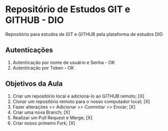 # Repositório de Estudos GIT e GITHUB - DIO
Repositório para estudos de GIT e GITHUB pela plataforma de estudos DIO

## Autenticações
  1. Autenticação por nome de usuário e Senha - OK
  2. Autenticação por Token - OK

## Objetivos da Aula
  1. Criar um repositório local e adicioná-lo ao GITHUB remoto; [X]
  2. Clonar um repositório remoto para o nosso computador local; [X]
  3. Fazer alterações >> Adicionar >> Commitar >> Enviar; [X]
  4. Criar uma nova Branch; [X]
  5. Realizar um Pull Request e Merge; [X]
  6. Criar nosso primeiro Fork; [X]
